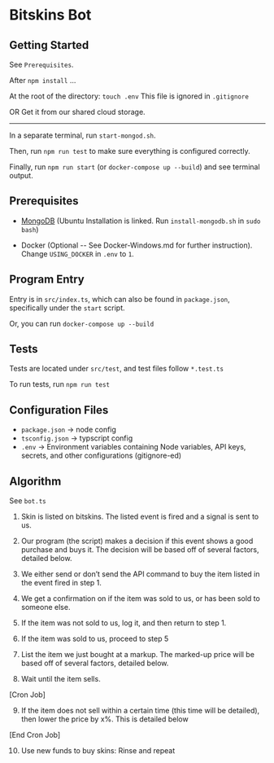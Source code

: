 # Bitskins Bot

## Getting Started

See `Prerequisites`.

After `npm install` ...

At the root of the directory: `touch .env`
This file is ignored in `.gitignore`

OR Get it from our shared cloud storage.

------------------------------------------------------------------

In a separate terminal, run `start-mongod.sh`. 

Then, run `npm run test` to make sure everything is configured correctly.

Finally, run `npm run start` (or `docker-compose up --build`) and see terminal output.

## Prerequisites

+ [MongoDB](https://docs.mongodb.com/manual/tutorial/install-mongodb-on-ubuntu/) (Ubuntu Installation is linked. Run `install-mongodb.sh` in `sudo bash`)

+ Docker (Optional -- See Docker-Windows.md for further instruction). Change `USING_DOCKER` in `.env` to `1`.


## Program Entry

Entry is in `src/index.ts`, which can also be found in `package.json`, specifically under the `start` script.

Or, you can run `docker-compose up --build`

## Tests

Tests are located under `src/test`, and test files follow `*.test.ts`

To run tests, run `npm run test`

## Configuration Files

+ `package.json` &rarr; node config
+ `tsconfig.json` &rarr; typscript config
+ `.env` &rarr; Environment variables containing Node variables, API keys, secrets, and other configurations (gitignore-ed)

## Algorithm

See `bot.ts`

1. Skin is listed on bitskins. The listed event is fired and a signal is sent to us.

2. Our program (the script) makes a decision if this event shows a good purchase and buys it. The decision will be based off of several factors, detailed below.

3. We either send or don’t send the API command to buy the item listed in the event fired in step 1. 

4. We get a confirmation on if the item was sold to us, or has been sold to someone else. 

5. If the item was not sold to us, log it, and then return to step 1.

6. If the item was sold to us, proceed to step 5

7. List the item we just bought at a markup. The marked-up price will be based off of several factors, detailed below.

8. Wait until the item sells.

[Cron Job]

9. If the item does not sell within a certain time (this time will be detailed), then lower the price by x%. This is detailed below

[End Cron Job]

10. Use new funds to buy skins: Rinse and repeat

